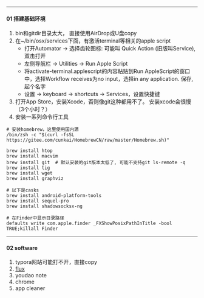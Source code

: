 

---

#### 01 搭建基础环境

1. bin和gitdir目录太大， 直接使用AirDrop或U盘copy
3. 在~/bin/osx/services下面，有激活terminal等相关的apple script
    * 打开Automator -> 选择齿轮图标: 可能叫 Quick Action (旧版叫Service), 双击打开
    * 左侧导航栏 -> Utilities -> Run Apple Script
    * 将activate-terminal.applescript的内容粘贴到Run AppleScript的窗口中，选择Workflow receives为no input，选择in any application. 保存, 起个名字
    * 设置 -> keyboard -> shortcuts -> Services，设置快捷键
4. 打开App Store，安装Xcode，否则像git这种都用不了。 安装xcode会很慢（3个小时？）
4. 安装一系列命令行工具
``` shell
# 安装homebrew，这里使用国内源
/bin/zsh -c "$(curl -fsSL https://gitee.com/cunkai/HomebrewCN/raw/master/Homebrew.sh)"

brew install htop
brew install macvim
brew install git  # 默认安装的git版本太低了, 可能不支持git ls-remote -q
brew install tig
brew install wget
brew install graphviz

# 以下是casks
brew install android-platform-tools
brew install sequel-pro
brew install shadowsocksx-ng

# 在Finder中显示目录路径
defaults write com.apple.finder _FXShowPosixPathInTitle -bool TRUE;killall Finder
```

----
#### 02 software



1. typora网站可能打不开，直接copy
2. [flux](https://justgetflux.com/)
3. youdao note
4. chrome
5. app cleaner

